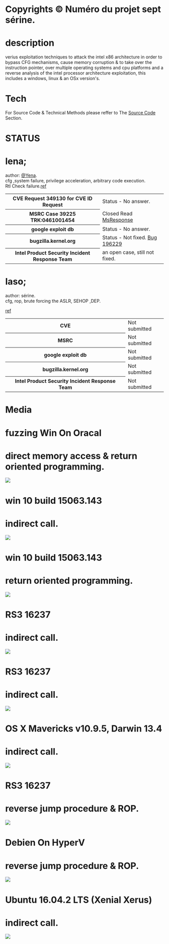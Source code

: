 # Copyrights © Numéro du projet sept sérine.

# description
verius exploitation techniques to attack the intel x86 architecture in order to bypass CFG mechanisms, cause memory corruption & to take over the instruction pointer, over multiple operating systems and cpu platforms and a reverse analysis of the intel processor architecture exploitation, this includes a windows, linux & an OSx version's.

# Tech
For Source Code & Technical Methods please reffer to The <html><a href="https://github.com/kukuriku/ATK/tree/master/src">Source Code</a></html> Section.

# STATUS

# lena;

author: <html><a href="https://twitter.com/Yena0xC5">@Yena</a></html>.<br>
cfg ,system failure, privilege acceleration, arbitrary code execution.<br>
Rtl Check failure.<html><a href="https://github.com/kukuriku/Mitigation/tree/master/lena">ref</a></html><br>

<table>
    <tr>
        <th>CVE Request 349130 for CVE ID Request</th>
        <td>Status - No answer.</td>
    </tr>
    <tr>
        <th>MSRC Case 39225 TRK:0461001454</th>
	<td>Closed Read <html><a href="https://github.com/kukuriku/Mitigation/tree/master/lena">MsResponse</a></html></td>
    <tr>
        <th>google exploit db</th>
        <td>Status - No answer.</td>
     <tr/>
    <tr>
        <th>bugzilla.kernel.org</th>
        <td>Status - Not fixed. <a href="https://bugzilla.kernel.org/show_bug.cgi?id=196229">Bug 196229</a></td>
	</tr>
	<tr>
	<th>Intel Product Security Incident Response Team</th>
	<td>an open case, still not fixed.</td>
</table>

# Iaso;

author: sérine.<br>
cfg, rop, brute forcing the ASLR, SEHOP ,DEP.<br>
<html><a href="https://github.com/kukuriku/Mitigation/tree/master/Iaso">ref</a></html><br>

<table>
    <tr>
        <th>CVE </th>
        <td>Not submitted</td>
    </tr>
    <tr>
        <th>MSRC</th>
        <td>Not submitted</td>
    <tr>
        <th>google exploit db</th>
        <td>Not submitted</td>
     <tr/>
    <tr>
        <th>bugzilla.kernel.org</th>
        <td>Not submitted</td>
	</tr>
	<tr>
	<th>Intel Product Security Incident Response Team</th>
	<td>Not submitted</td>
</table>

# Media

# fuzzing Win On Oracal
# direct memory access & return oriented programming.
![](PoC/yudo.gif)
# win 10 build 15063.143
# indirect call.
![](PoC/bsod.gif)
# win 10 build 15063.143
# return oriented programming.
![](PoC/bsod2.gif)
# RS3 16237
# indirect call.
![](PoC/bsod3.gif)
# RS3 16237
# indirect call.
![](PoC/bss.gif)
# OS X Mavericks v10.9.5, Darwin 13.4
# indirect call.
![](PoC/mac.gif)
# RS3 16237
# reverse jump procedure & ROP.
![](PoC/1st.gif)
# Debien On HyperV
# reverse jump procedure & ROP.
![](PoC/DebienOnHyperV.gif)
# Ubuntu 16.04.2 LTS (Xenial Xerus)
# indirect call.
![](PoC/Ubunt.gif)

